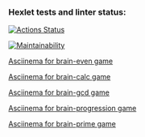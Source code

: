 ### Hexlet tests and linter status:
[![Actions Status](https://github.com/Naryzhnaia/qa-auto-engineer-javascript-project-44/actions/workflows/hexlet-check.yml/badge.svg)](https://github.com/Naryzhnaia/qa-auto-engineer-javascript-project-44/actions)

[![Maintainability](https://api.codeclimate.com/v1/badges/c38087b8153cd04532d1/maintainability)](https://codeclimate.com/github/Naryzhnaia/qa-auto-engineer-javascript-project-44/maintainability)

[Asciinema for brain-even game](https://asciinema.org/a/86ZdR1ip8BSSUwJuPh6CHjrrE)

[Asciinema for brain-calc game](https://asciinema.org/a/5M4z2gdp8k1a8M4U2PgHmv58d)

[Asciinema for brain-gcd game](https://asciinema.org/a/WxubN3sWDGkeAgIINr02XwKze)

[Asciinema for brain-progression game](https://asciinema.org/a/bvULHE4hATBeusYIxsTfJ5Mif)

[Asciinema for brain-prime game](https://asciinema.org/a/M8fWhdPHYugUuIk6zIV1K4gUa)